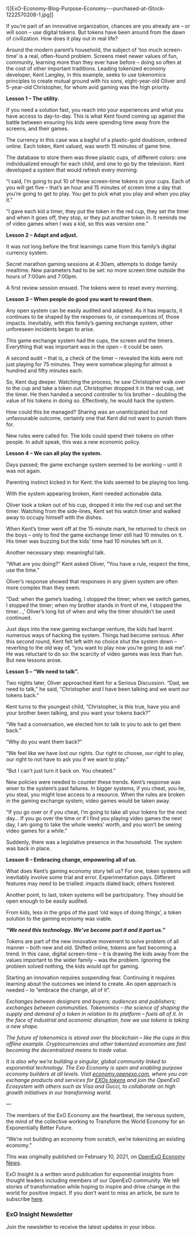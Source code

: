 ![[ExO-Economy-Blog-Purpose-Economy---purchased-at-iStock-1222570208-1.jpg]]

If you’re part of an innovative organization, chances are you already are – or will soon – use digital tokens. But tokens have been around from the dawn of civilization. How does it play out in real life?

Around the modern parent’s household, the subject of ‘too much screen-time’ is a real, often-found problem. Screens meet newer values of fun, community, learning more than they ever have before – doing so often at the cost of other important traditions. Leading tokenized economy developer, Kent Langley, in this example, seeks to use tokenomics principles to create mutual ground with his sons, eight-year-old Oliver and 5-year-old Christopher, for whom avid gaming was the high priority.

**Lesson 1 – The utility.**

If you need a solution fast, you reach into your experiences and what you have access to day-to-day. This is what Kent found coming up against the battle between ensuring his kids were spending time away from the screens, and their games.

The currency in this case was a bagful of a plastic-gold doubloon, ordered online. Each token, Kent valued, was worth 15 minutes of game time.

The database to store them was three plastic cups, of different colors: one individualized enough for each child, and one to go by the television. Kent developed a system that would refresh every morning:

“I said, I’m going to put 10 of these screen-time tokens in your cups. Each of you will get five – that’s an hour and 15 minutes of screen time a day that you’re going to get to play. You get to pick what you play and when you play it.”

“I gave each kid a timer, they put the token in the red cup, they set the timer and when it goes off, they stop, or they put another token in. It reminds me of video games when I was a kid, so this was version one.”

**Lesson 2 – Adapt and adjust.**

It was not long before the first learnings came from this family’s digital currency system.

Secret marathon gaming sessions at 4:30am, attempts to dodge family mealtime. New parameters had to be set: no more screen time outside the hours of 7:00am and 7:00pm.

A first review session ensued. The tokens were to reset every morning.

**Lesson 3 – When people do good you want to reward them.**

Any open system can be easily audited and adapted. As it has impacts, it continues to be shaped by the responses to, or consequences of, those impacts. Inevitably, with this family’s gaming exchange system, other unforeseen incidents began to arise.

This game exchange system had the cups, the screen and the timers. Everything that was important was in the open – it could be seen.

A second audit – that is, a check of the timer – revealed the kids were not just playing for 75 minutes. They were somehow playing for almost a hundred and fifty minutes each.

So, Kent dug deeper. Watching the process, he saw Christopher walk over to the cup and take a token out. Christopher dropped it in the red cup, set the timer. He then handed a second controller to his brother – doubling the value of his tokens in doing so. Effectively, he would hack the system.

How could this be managed? Sharing was an unanticipated but not unfavourable outcome, certainly one that Kent did not want to punish them for.

New rules were called for. The kids could spend their tokens on other people. In adult speak, this was a new economic policy.

**Lesson 4 – We can all play the system.**

Days passed; the game exchange system seemed to be working – until it was not again.

Parenting instinct kicked in for Kent: the kids seemed to be playing too long.

With the system appearing broken, Kent needed actionable data.

Oliver took a token out of his cup, dropped it into the red cup and set the timer. Watching from the side-lines, Kent set his watch timer and walked away to occupy himself with the dishes.

When Kent’s timer went off at the 15-minute mark, he returned to check on the boys – only to find the game exchange timer still had 10 minutes on it. His timer was buzzing but the kids’ time had 10 minutes left on it.

Another necessary step: meaningful talk.

“What are you doing?” Kent asked Oliver, “You have a rule, respect the time, use the time.”

Oliver’s response showed that responses in any given system are often more complex than they seem.

“Dad: when the game’s loading, I stopped the timer; when we switch games, I stopped the timer; when my brother stands in front of me, I stopped the timer…,’ Oliver’s long list of when and why the timer shouldn’t be used continued.

Just days into the new gaming exchange venture, the kids had learnt numerous ways of hacking the system. Things had become serious. After this second round, Kent felt left with no choice shut the system down – reverting to the old way of, “you want to play now you’re going to ask me”. He was reluctant to do so: the scarcity of video games was less than fun. But new lessons arose.

**Lesson 5 – “We need to talk”.**

Two nights later, Oliver approached Kent for a Serious Discussion. “Dad, we need to talk,” he said, “Christopher and I have been talking and we want our tokens back.”

Kent turns to the youngest child, “Christopher, is this true, have you and your brother been talking, and you want your tokens back?”

“We had a conversation, we elected him to talk to you to ask to get them back.”

“Why do you want them back?”

“We feel like we have lost our rights. Our right to choose, our right to play, our right to not have to ask you if we want to play.”

“But I can’t just turn it back on. You cheated.”

New policies were needed to counter these trends. Kent’s response was wiser to the system’s past failures. In bigger systems, if you cheat, you lie, you steal, you might lose access to a resource. When the rules are broken in the gaming exchange system, video games would be taken away.

“If you go over or if you cheat, I’m going to take all your tokens for the next day… If you go over the time or if I find you playing video games the next day, I am going to take the whole weeks’ worth, and you won’t be seeing video games for a while.”

Suddenly, there was a legislative presence in the household. The system was back in place.

**Lesson 6 – Embracing change, empowering all of us.**

What does Kent’s gaming economy story tell us? For one, token systems will inevitably involve some trial and error. Experimentation pays. Different features may need to be trialled: impacts dialed back; others fostered.

Another point, to last, token systems will be participatory. They should be open enough to be easily audited.

From kids, less in the grips of the past ‘old ways of doing things’, a token solution to the gaming economy was viable.

_**“We need this technology. We’ve become part it and it part us.”**_

Tokens are part of the new innovative movement to solve problem of all manner – both new and old. Shifted online, tokens are fast becoming a trend. In this case, digital screen-time – it is drawing the kids away from the values important to the wider family – was the problem. Ignoring the problem solved nothing, the kids would opt for gaming.

Starting an innovation requires suspending fear. Continuing it requires learning about the outcomes we intend to create. An open approach is needed – to “embrace the change, all of it”.

_Exchanges between designers and buyers; audiences and publishers; exchanges between communities. Tokenomics – the science of shaping the supply and demand of a token in relation to its platform – fuels all of it. In the face of industrial and economic disruption, how we use tokens is taking a new shape._

_The future of tokenomics is stored over the blockchain – like the cups in this offline example. Cryptocurrencies and other tokenized economies are fast becoming the decentralized means to trade value._

_It is also why we’re building a singular, global community linked to exponential technology. The Exo Economy is open and enabling purpose economy builders at all levels. Visit_ [_economy.openexo.com_](https://economy.openexo.com/)_, where you can exchange products and services for_ [_EXOs tokens_](https://exos.openexo.com/) _and join the OpenExO Ecosystem with others such as Visa and Gucci, to collaborate on high growth initiatives in our transforming world._

_—_

The members of the ExO Economy are the heartbeat, the nervous system, the mind of the collective working to Transform the World Economy for an Exponentially Better Future.

“We’re not building an economy from scratch, we’re tokenizing an existing economy.”

This was originally published on February 10, 2021, on [OpenExO Economy News](https://economy.openexo.com/the-purpose-economy-the-old-ways-do-not-cut-it/).

ExO Insight is a written word publication for exponential insights from thought leaders including members of our OpenExO community. We tell stories of transformation while hoping to inspire and drive change in the world for positive impact. If you don't want to miss an article, be sure to subscribe [here](https://insight.openexo.com/subscribe/).

### ExO Insight Newsletter

Join the newsletter to receive the latest updates in your inbox.